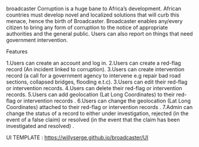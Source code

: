 broadcaster
Corruption is a huge bane to Africa’s development. African countries must develop novel and  localized solutions that will curb this menace, hence the birth of Broadcaster. Broadcaster  enables any/every citizen to bring any form of corruption to the notice of appropriate authorities  and the general public. Users can also report on things that need government intervention.

Features

1.Users can create an account and log in.
2.Users can create a red-flag record (An incident linked to corruption).
3.Users can create intervention record (a call for a government agency to intervene e.g repair bad road sections, collapsed bridges, flooding e.t.c).
3.Users can edit their red-flag or intervention records.
4.Users can delete their red-flag or intervention records.
5.Users can add geolocation (Lat Long Coordinates) to their red-flag or intervention records .
6.Users can change the geolocation (Lat Long Coordinates) attached to their red-flag or intervention records .
7.Admin can change the status of a record to either under investigation, rejected (in the event of a false claim) or resolved (in the event that the claim has been investigated and resolved) .

UI TEMPLATE : https://willyserge.github.io/broadcaster/UI